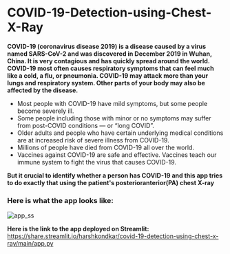 # COVID-19-Detection-using-Chest-X-Ray
**COVID-19 (coronavirus disease 2019) is a disease caused by a virus named SARS-CoV-2 and was discovered in December 2019 in Wuhan, China. It is very contagious and has quickly spread around the world. COVID-19 most often causes respiratory symptoms that can feel much like a cold, a flu, or pneumonia. COVID-19 may attack more than your lungs and respiratory system. Other parts of your body may also be affected by the disease.**
- Most people with COVID-19 have mild symptoms, but some people become severely ill.
- Some people including those with minor or no symptoms may suffer from post-COVID conditions — or “long COVID”.
- Older adults and people who have certain underlying medical conditions are at increased risk of severe illness from COVID-19.
- Millions of people have died from COVID-19 all over the world.
- Vaccines against COVID-19 are safe and effective. Vaccines teach our immune system to fight the virus that causes COVID-19.

**But it crucial to identify whether a person has COVID-19 and this app tries to do exactly that using the patient's posterioranterior(PA) chest X-ray**
### Here is what the app looks like:
![app_ss](https://user-images.githubusercontent.com/69424366/164910984-c1264731-1caf-431b-9eca-b993628b2919.png)

**Here is the link to the app deployed on Streamlit:** https://share.streamlit.io/harshkondkar/covid-19-detection-using-chest-x-ray/main/app.py 

